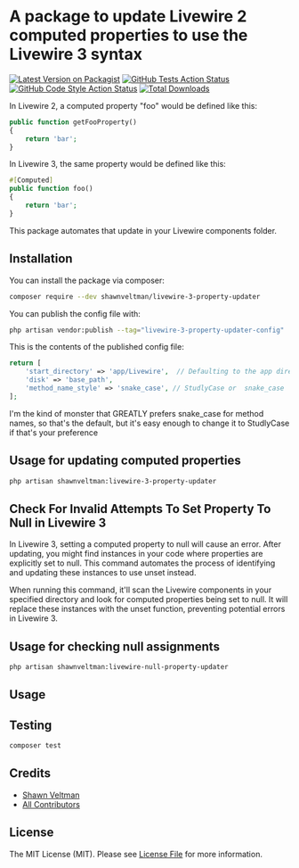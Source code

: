 # A package to update Livewire 2 computed properties to use the Livewire 3 syntax

[![Latest Version on Packagist](https://img.shields.io/packagist/v/shawnveltman/livewire-3-property-updater.svg?style=flat-square)](https://packagist.org/packages/shawnveltman/livewire-3-property-updater)
[![GitHub Tests Action Status](https://img.shields.io/github/actions/workflow/status/shawnveltman/livewire-3-property-updater/run-tests.yml?branch=main&label=tests&style=flat-square)](https://github.com/shawnveltman/livewire-3-property-updater/actions?query=workflow%3Arun-tests+branch%3Amain)
[![GitHub Code Style Action Status](https://img.shields.io/github/actions/workflow/status/shawnveltman/livewire-3-property-updater/fix-php-code-style-issues.yml?branch=main&label=code%20style&style=flat-square)](https://github.com/shawnveltman/livewire-3-property-updater/actions?query=workflow%3A"Fix+PHP+code+style+issues"+branch%3Amain)
[![Total Downloads](https://img.shields.io/packagist/dt/shawnveltman/livewire-3-property-updater.svg?style=flat-square)](https://packagist.org/packages/shawnveltman/livewire-3-property-updater)

In Livewire 2, a computed property "foo" would be defined like this:

```php
public function getFooProperty()
{
    return 'bar';
}
```

In Livewire 3, the same property would be defined like this:

```php
#[Computed]
public function foo()
{
    return 'bar';
}
```
This package automates that update in your Livewire components folder.

## Installation

You can install the package via composer:

```bash
composer require --dev shawnveltman/livewire-3-property-updater
```

You can publish the config file with:

```bash
php artisan vendor:publish --tag="livewire-3-property-updater-config"
```

This is the contents of the published config file:

```php
return [
    'start_directory' => 'app/Livewire',  // Defaulting to the app directory, but users can change this.
    'disk' => 'base_path',
    'method_name_style' => 'snake_case', // StudlyCase or  snake_case
];
```
I'm the kind of monster that GREATLY prefers snake_case for method names, so that's the default, but it's easy enough to change it to StudlyCase if that's your preference


## Usage for updating computed properties
```bash
php artisan shawnveltman:livewire-3-property-updater
```

## Check For Invalid Attempts To Set Property To Null in Livewire 3
In Livewire 3, setting a computed property to null will cause an error. After updating, you might find instances in your code where properties are explicitly set to null. This command automates the process of identifying and updating these instances to use unset instead.

When running this command, it'll scan the Livewire components in your specified directory and look for computed properties being set to null. It will replace these instances with the unset function, preventing potential errors in Livewire 3.

## Usage for checking null assignments

```bash
php artisan shawnveltman:livewire-null-property-updater
```
## Usage


## Testing

```bash
composer test
```

## Credits

- [Shawn Veltman](https://github.com/shawnveltman)
- [All Contributors](../../contributors)

## License

The MIT License (MIT). Please see [License File](LICENSE.md) for more information.
